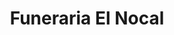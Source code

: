 ---
title: "Funeraria El Nocal"
url: /san-miguel/funeraria-el-nocal/
shop: directores de funerarias
---